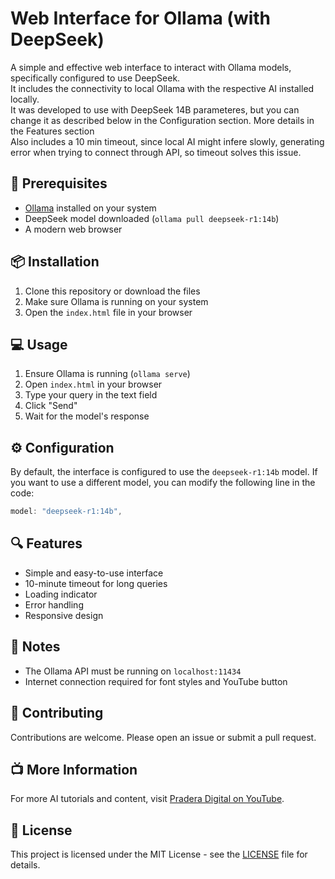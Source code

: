 # Web Interface for Ollama (with DeepSeek)

A simple and effective web interface to interact with Ollama models, specifically configured to use DeepSeek.<br>
It includes the connectivity to local Ollama with the respective AI installed locally. <br>It was developed to use with DeepSeek 14B parameteres, but you can change it as described below in the Configuration section. More details in the Features section<br> 
Also includes a 10 min timeout, since local AI might infere slowly, generating error when trying to connect through API, so timeout solves this issue.

## 🚀 Prerequisites

- [Ollama](https://ollama.ai/) installed on your system
- DeepSeek model downloaded (`ollama pull deepseek-r1:14b`)
- A modern web browser

## 📦 Installation

1. Clone this repository or download the files
2. Make sure Ollama is running on your system
3. Open the `index.html` file in your browser

## 💻 Usage

1. Ensure Ollama is running (`ollama serve`)
2. Open `index.html` in your browser
3. Type your query in the text field
4. Click "Send"
5. Wait for the model's response

## ⚙️ Configuration

By default, the interface is configured to use the `deepseek-r1:14b` model. If you want to use a different model, you can modify the following line in the code:

```javascript
model: "deepseek-r1:14b",
```

## 🔍 Features

- Simple and easy-to-use interface
- 10-minute timeout for long queries
- Loading indicator
- Error handling
- Responsive design

## 📝 Notes

- The Ollama API must be running on `localhost:11434`
- Internet connection required for font styles and YouTube button

## 🤝 Contributing

Contributions are welcome. Please open an issue or submit a pull request.

## 📺 More Information

For more AI tutorials and content, visit [Pradera Digital on YouTube](https://youtube.com/@praderadigital).

## 📄 License

This project is licensed under the MIT License - see the [LICENSE](LICENSE) file for details.
